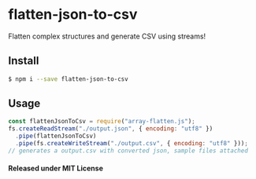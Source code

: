# flatten-json-to-csv

Flatten complex structures and generate CSV using streams!

## Install

```bash
$ npm i --save flatten-json-to-csv
```

## Usage

```js
const flattenJsonToCsv = require("array-flatten.js");
fs.createReadStream("./output.json", { encoding: "utf8" })
  .pipe(flattenJsonToCsv)
  .pipe(fs.createWriteStream("./output.csv", { encoding: "utf8" }));
// generates a output.csv with converted json, sample files attached
```

#### Released under MIT License
